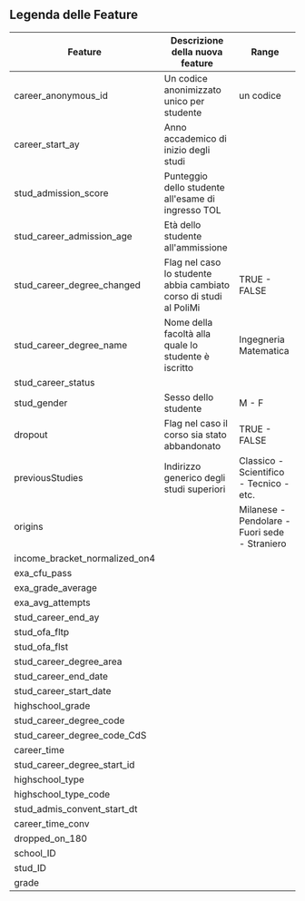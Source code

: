 ## Legenda delle Feature
| Feature                     | Descrizione della nuova feature            | Range |
|----------------------------|---------------------------------------------|-------|
| career_anonymous_id        | Un codice anonimizzato unico per studente    | un codice      |
| career_start_ay            | Anno accademico di inizio degli studi        |       |
| stud_admission_score       | Punteggio dello studente all'esame di ingresso TOL |       |
| stud_career_admission_age  | Età dello studente all'ammissione                                            |      |
| stud_career_degree_changed | Flag nel caso lo studente abbia cambiato corso di studi al PoliMi | TRUE - FALSE      |
| stud_career_degree_name    | Nome della facoltà alla quale lo studente è iscritto    | Ingegneria Matematica       |
| stud_career_status         |                                           |       |
| stud_gender                | Sesso dello studente         | M - F      |
| dropout                    | Flag nel caso il corso sia stato abbandonato | TRUE - FALSE  |
| previousStudies            | Indirizzo generico degli studi superiori  | Classico - Scientifico - Tecnico - etc.      |
| origins                    |                                             | Milanese - Pendolare - Fuori sede - Straniero      |
| income_bracket_normalized_on4 |                                          |       |
| exa_cfu_pass               |                                             |       |
| exa_grade_average          |                                             |       |
| exa_avg_attempts           |                                             |       |
| stud_career_end_ay         |                                             |       |
| stud_ofa_fltp              |                                             |       |
| stud_ofa_flst              |                                             |       |
| stud_career_degree_area    |                                             |       |
| stud_career_end_date       |                                             |       |
| stud_career_start_date     |                                             |       |
| highschool_grade           |                                             |       |
| stud_career_degree_code    |                                             |       |
| stud_career_degree_code_CdS |                                             |       |
| career_time                |                                             |       |
| stud_career_degree_start_id |                                             |       |
| highschool_type            |                                             |       |
| highschool_type_code       |                                             |       |
| stud_admis_convent_start_dt |                                             |       |
| career_time_conv           |                                             |       |
| dropped_on_180             |                                             |       |
| school_ID                  |                                             |       |
| stud_ID                    |                                             |       |
| grade                      |                                             |       |
